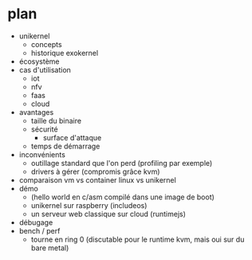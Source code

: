 # plan

- unikernel
    - concepts
    - historique exokernel
- écosystème
- cas d'utilisation
    - iot
    - nfv
    - faas
    - cloud
- avantages
    - taille du binaire
    - sécurité
        - surface d'attaque
    - temps de démarrage
- inconvénients
    - outillage standard que l'on perd (profiling par exemple)
    - drivers à gérer (compromis grâce kvm)
- comparaison vm vs container linux vs unikernel
- démo
    - (hello world en c/asm compilé dans une image de boot)
    - unikernel sur raspberry (includeos)
    - un serveur web classique sur cloud (runtimejs)
- débugage
- bench / perf
    - tourne en ring 0 (discutable pour le runtime kvm, mais oui sur du bare metal)
